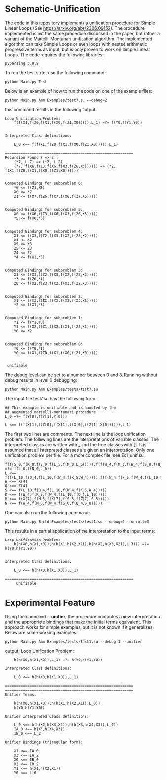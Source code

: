 # Schematic-Unification
The code in this repository implements a unification procedure for Simple Linear Loops (See https://arxiv.org/abs/2306.09152). The procedure implemented is not the same procedure discussed in the paper, but rather a variant of the Martelli-Montanari unification algorithm. The implemented algorithm can take Simple Loops or even loops with nested arithmetic progressive terms as input, but is only proven to work on Simple Linear Loops. The code requires the following libraries:

	pyparsing 3.0.9 


To run the test suite, use the following command:

	python Main.py Test

Below is an example of how to run the code on one of the example files: 

	python Main.py Amm Examples/test7.su --debug=2

this command results in the following output:

	Loop Unification Problem:
		f(f(X1,f(Z0,f(X1,f(X0,f(Z1,X0))))),L_1) =?= f(Y0,f(Y1,Y0))


	Interpreted Class definitions:

		L_0 <== f(f(X1,f(Z0,f(X1,f(X0,f(Z1,X0))))),L_1)

	==========================================================
	Recursion Found 7 => 2 :
		(*7, L_7) => (*2, L_2)
		(*7, f(X6,f(Z3,f(X6,f(X3,f(Z6,X3)))))) => (*2, f(X1,f(Z0,f(X1,f(X0,f(Z1,X0))))))


	Computed Bindings for subproblem 6:
		*6 <= f(Z1,X0)
		X0 <= *7
		Z1 <= f(X7,f(Z6,f(X7,f(X6,f(Z7,X6)))))


	Computed Bindings for subproblem 5:
		X0 <= f(X6,f(Z3,f(X6,f(X3,f(Z6,X3)))))
		*5 <= f(X0,*6)


	Computed Bindings for subproblem 4:
		X1 <= f(X3,f(Z2,f(X3,f(X2,f(Z3,X2)))))
		X4 <= X2
		X5 <= X3
		Z5 <= Z3
		Z4 <= Z2
		*4 <= f(X1,*5)


	Computed Bindings for subproblem 3:
		X1 <= f(X3,f(Z2,f(X3,f(X2,f(Z3,X2)))))
		*3 <= f(Z0,*4)
		Z0 <= f(X2,f(Z3,f(X2,f(X3,f(Z2,X3)))))


	Computed Bindings for subproblem 2:
		X1 <= f(X3,f(Z2,f(X3,f(X2,f(Z3,X2)))))
		*2 <= f(X1,*3)


	Computed Bindings for subproblem 1:
		*1 <= f(Y1,Y0)
		Y1 <= f(X2,f(Z1,f(X2,f(X1,f(Z2,X1)))))
		Y0 <= *2


	Computed Bindings for subproblem 0:
		*0 <= f(Y0,*1)
		Y0 <= f(X1,f(Z0,f(X1,f(X0,f(Z1,X0)))))


	 unifiable


The debug level can be set to a number between 0 and 3. Running without debug results in level 0 debugging:

	python Main.py Amm Examples/tests/test7.su 

The input file test7.su has the following form 

	## This example is unifiable and is handled by the
	## augmented martelli-montanari procedure
	L_0 =?= f(Y[0],f(Y[1],Y[0]))

	L <== f(f(X[1],f(Z[0],f(X[1],f(X[0],f(Z[1],X[0]))))),L_1)

The first two lines are comments. The next line is the loop unification problem. The following lines are the 
interpretations of variable classes. The interpreted classes are written with _ and
the free classes with []. It is assumed that all interpreted classes are given an 
interpretation. Only one unification problem per file. For a more complex file, see Ex1_unif.su

	f(f(S_0,f(K_0,f(S_0,f(L_5,f(M_0,L_5))))),f(f(W_4,f(M_0,f(W_4,f(S_0,f(Q_4,S_0))))),L_0)) =?= f(L_0,f(N_0,L_0))
	L <== f(f(L_10,f(Q_4,f(L_10,f(W_4,f(K_5,W_4))))),f(f(W_4,f(K_5,f(W_4,f(L_10,f(Q_4,L_10))))),f(f(L_10,f(Q_4,f(L_10,f(W_4,f(K_5,W_4))))),f(f(S_5,f(K_5,f(S_5,f(L_10,f(M_5,L_10))))),f(f(X[7],f(M_5,f(X[7],f(S_5,f(Z[7],S_5))))),L_5)))))
	W <== X[4]
	Q <== Z[4]
	S <== f(L_10,f(Q_4,f(L_10,f(W_4,f(K_5,W_4)))))
	K <== f(W_4,f(K_5,f(W_4,f(L_10,f(Q_4,L_10)))))
	M <== f(X[7],f(M_5,f(X[7],f(S_5,f(Z[7],S_5)))))
	N <== f(W_4,f(M_0,f(W_4,f(S_0,f(Q_4,S_0)))))

One can also run the following command:

	python Main.py Build Examples/tests/test1.su --debug=1 --unroll=3

This results in a partial application of the interpretation to the input terms:

	Loop Unification Problem:
		h(h(X0,h(X1,X0)),h(h(X1,h(X2,X1)),h(h(X2,h(X3,X2)),L_3))) =?= h(Y0,h(Y1,Y0))


	Interpreted Class definitions:

		L_0 <== h(h(X0,h(X1,X0)),L_1)

	==========================================================
		 unifiable

   # Experimental Feature

Using the command **--unifier**, the procedure computes a new interpretation and the appropriate bindings that make the initial terms equivalent. 
This approach works for simple examples, but it is not known if it generalizes. Below are some working examples

	python Main.py Amm Examples/tests/test1.su --debug 1 --unifier
 
 output:
	Loop Unification Problem:
		
  		h(h(X0,h(X1,X0)),L_1) =?= h(Y0,h(Y1,Y0))

	Interpreted Class definitions:

		L_0 <== h(h(X0,h(X1,X0)),L_1)

	==========================================================
	==========================================================
	Unifier Terms:

		h(h(X0,h(X1,X0)),h(h(X1,h(X2,X1)),L_0))
		h(Y0,h(Y1,Y0))

	Unifier Interpreted Class definitions:

		L_0 <== h(h(X2,h(X3,X2)),h(h(X3,h(X4,X3)),L_2))
		IA_0 <== h(X3,h(X4,X3))
		IB_0 <== L_2

	Unifier Bindings (triangular form):

		X1 <== IA_0
		X3 <== IA_2
		X0 <== IB_0
		X2 <== IB_2
		Y1 <== h(X1,h(X2,X1))
		Y0 <== L_0


   
